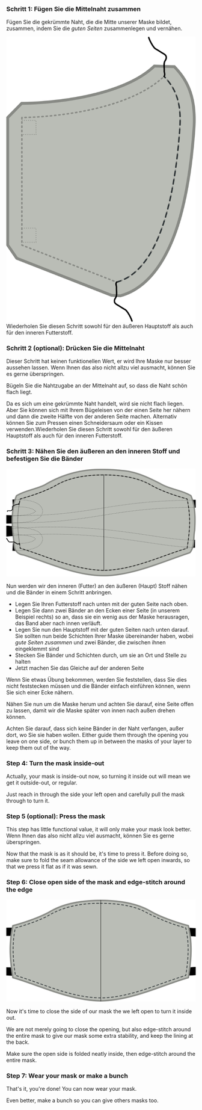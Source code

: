 
### Schritt 1: Fügen Sie die Mittelnaht zusammen

Fügen Sie die gekrümmte Naht, die die Mitte unserer Maske bildet, zusammen, indem Sie die *guten Seiten* zusammenlegen und vernähen.

![Join the center seam](step1.svg)<Note>Wiederholen Sie diesen Schritt sowohl für den äußeren Hauptstoff als auch für den inneren Futterstoff.</Note>

### Schritt 2 (optional): Drücken Sie die Mittelnaht

<Note>

Dieser Schritt hat keinen funktionellen Wert, er wird Ihre Maske nur besser aussehen lassen.
Wenn Ihnen das also nicht allzu viel ausmacht, können Sie es gerne überspringen.

</Note>

Bügeln Sie die Nahtzugabe an der Mittelnaht auf, so dass die Naht schön flach liegt.

Da es sich um eine gekrümmte Naht handelt, wird sie nicht flach liegen. Aber Sie können sich mit Ihrem Bügeleisen von der einen Seite her nähern und dann die zweite Hälfte von der anderen Seite machen. Alternativ können Sie zum Pressen einen Schneidersaum oder ein Kissen verwenden.<Note>Wiederholen Sie diesen Schritt sowohl für den äußeren Hauptstoff als auch für den inneren Futterstoff.</Note>

### Schritt 3: Nähen Sie den äußeren an den inneren Stoff und befestigen Sie die Bänder

![Join the inner to the outer fabric](step3.svg)

Nun werden wir den inneren (Futter) an den äußeren (Haupt) Stoff nähen und die Bänder in einem Schritt anbringen.

 - Legen Sie Ihren Futterstoff nach unten mit der guten Seite nach oben.
 - Legen Sie dann zwei Bänder an den Ecken einer Seite (in unserem Beispiel rechts) so an, dass sie ein wenig aus der Maske herausragen, das Band aber nach innen verläuft.
 - Legen Sie nun den Hauptstoff mit der guten Seiten nach unten darauf. Sie sollten nun beide Schichten Ihrer Maske übereinander haben, wobei *gute Seiten zusammen* und zwei Bänder, die zwischen ihnen eingeklemmt sind
 - Stecken Sie Bänder und Schichten durch, um sie an Ort und Stelle zu halten
 - Jetzt machen Sie das Gleiche auf der anderen Seite

<Tip>

Wenn Sie etwas Übung bekommen, werden Sie feststellen, dass Sie dies nicht feststecken müssen und die Bänder einfach einführen können, wenn Sie sich einer Ecke nähern.

</Tip>

Nähen Sie nun um die Maske herum und achten Sie darauf, eine Seite offen zu lassen, damit wir die Maske später von innen nach außen drehen können.

<Warning>

Achten Sie darauf, dass sich keine Bänder in der Naht verfangen, außer dort, wo Sie sie haben wollen.
Either guide them through the opening you leave on one side, or bunch them up in between
the masks of your layer to keep them out of the way.

</Warning>

### Step 4: Turn the mask inside-out

Actually, your mask is inside-out now, so turning it inside out will mean we get it outside-out, or regular.

Just reach in through the side your left open and carefully pull the mask through to turn it.

### Step 5 (optional): Press the mask

<Note>

This step has little functional value, it will only make your mask look better.
Wenn Ihnen das also nicht allzu viel ausmacht, können Sie es gerne überspringen.

</Note>

Now that the mask is as it should be, it's time to press it. Before doing so, make sure to fold the seam allowance of the side we left open inwards, so that we press it flat as if it was sewn.

### Step 6: Close open side of the mask and edge-stitch around the edge

![Edge-stitch around the mask](step6.svg)

Now it's time to close the side of our mask the we left open to turn it inside out.

We are not merely going to close the opening, but also edge-stitch around the entire mask to give our mask some extra stability, and keep the lining at the back.

Make sure the open side is folded neatly inside, then edge-stitch around the entire mask.

### Step 7: Wear your mask or make a bunch

That's it, you're done! You can now wear your mask.

Even better, make a bunch so you can give others masks too.

